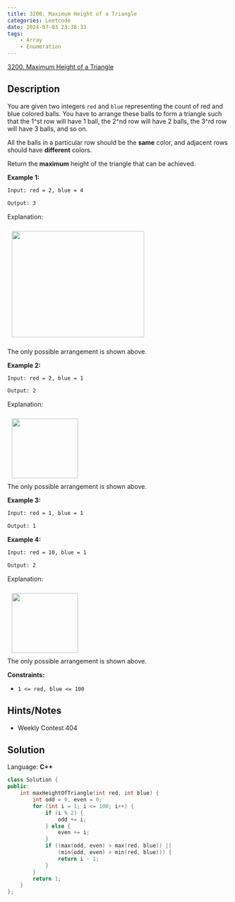 ```yaml
---
title: 3200. Maximum Height of a Triangle
categories: Leetcode
date: 2024-07-03 23:38:33
tags:
    - Array
    - Enumeration
---
```


[3200. Maximum Height of a Triangle](https://leetcode.com/problems/maximum-height-of-a-triangle/description/)

## Description

You are given two integers `red` and `blue` representing the count of red and blue colored balls. You have to arrange these balls to form a triangle such that the 1^st row will have 1 ball, the 2^nd row will have 2 balls, the 3^rd row will have 3 balls, and so on.

All the balls in a particular row should be the **same** color, and adjacent rows should have **different** colors.

Return the **maximum** height of the triangle that can be achieved.

**Example 1:**

```bash
Input: red = 2, blue = 4

Output: 3
```

Explanation:

<img alt="" src="https://assets.leetcode.com/uploads/2024/06/16/brb.png" style="width: 300px; height: 240px; padding: 10px;">

The only possible arrangement is shown above.

**Example 2:**

```bash
Input: red = 2, blue = 1

Output: 2
```

Explanation:

<img alt="" src="https://assets.leetcode.com/uploads/2024/06/16/br.png" style="width: 150px; height: 135px; padding: 10px;"><br>
The only possible arrangement is shown above.

**Example 3:**

```bash
Input: red = 1, blue = 1

Output: 1
```

**Example 4:**

```bash
Input: red = 10, blue = 1

Output: 2
```

Explanation:

<img alt="" src="https://assets.leetcode.com/uploads/2024/06/16/br.png" style="width: 150px; height: 135px; padding: 10px;"><br>
The only possible arrangement is shown above.

**Constraints:**

- `1 <= red, blue <= 100`

## Hints/Notes

- Weekly Contest 404

## Solution

Language: **C++**

```C++
class Solution {
public:
    int maxHeightOfTriangle(int red, int blue) {
        int odd = 0, even = 0;
        for (int i = 1; i <= 100; i++) {
            if (i % 2) {
                odd += i;
            } else {
                even += i;
            }
            if ((max(odd, even) > max(red, blue)) ||
                (min(odd, even) > min(red, blue))) {
                return i - 1;
            }
        }
        return 1;
    }
};
```
